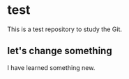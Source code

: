 # test
This is a test repository to study the Git. 
## let's change something
I have learned something new. 
